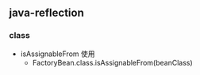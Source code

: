 ## java-reflection

### class
 * isAssignableFrom 使用
   + FactoryBean.class.isAssignableFrom(beanClass)